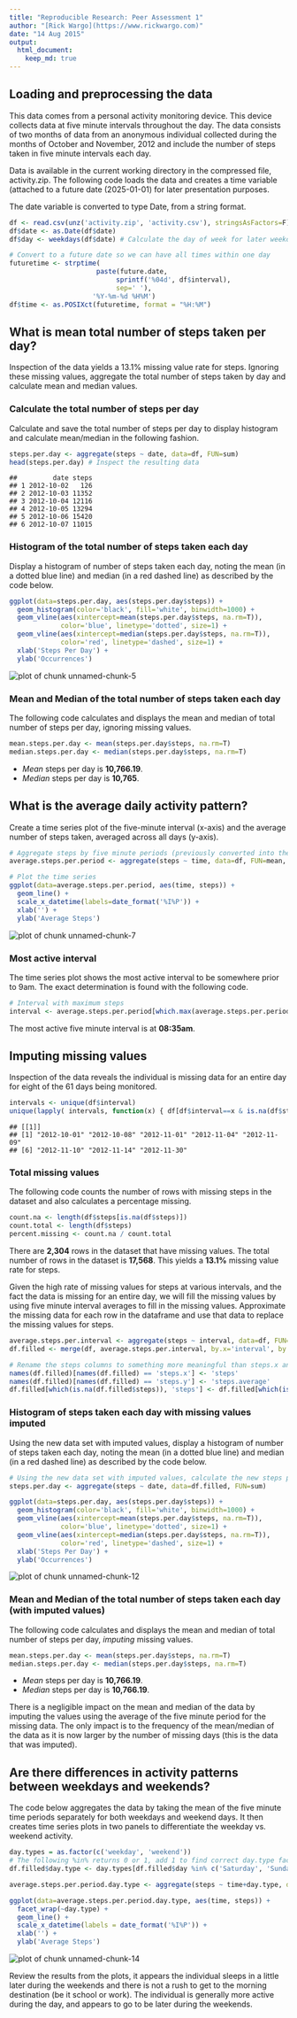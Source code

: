 ```yaml
---
title: "Reproducible Research: Peer Assessment 1"
author: "[Rick Wargo](https://www.rickwargo.com)"
date: "14 Aug 2015"
output: 
  html_document:
    keep_md: true
---
```



## Loading and preprocessing the data
This data comes from a personal activity monitoring device. This device collects data at five minute intervals
throughout the day. The data consists of two months of data from an anonymous individual collected during the
months of October and November, 2012 and include the number of steps taken in five minute intervals each day.

Data is available in the current working directory in the compressed file, activity.zip. The following code
loads the data and creates a time variable (attached to a future date (2025-01-01) for later presentation
purposes.

The date variable is converted to type Date, from a string format.

```r
df <- read.csv(unz('activity.zip', 'activity.csv'), stringsAsFactors=F)
df$date <- as.Date(df$date)
df$day <- weekdays(df$date) # Calculate the day of week for later weekday/weekend use

# Convert to a future date so we can have all times within one day
futuretime <- strptime(                        
                      paste(future.date, 
                           sprintf('%04d', df$interval), 
                           sep=' '),
                     '%Y-%m-%d %H%M')
df$time <- as.POSIXct(futuretime, format = "%H:%M")
```

## What is mean total number of steps taken per day?

Inspection of the data yields a 13.1% missing value rate for steps. 
Ignoring these missing values, aggregate the total number of steps taken by day and calculate mean and 
median values.

### Calculate the total number of steps per day
Calculate and save the total number of steps per day to display histogram and calculate mean/median in 
the following fashion.

```r
steps.per.day <- aggregate(steps ~ date, data=df, FUN=sum)
head(steps.per.day) # Inspect the resulting data
```

```
##         date steps
## 1 2012-10-02   126
## 2 2012-10-03 11352
## 3 2012-10-04 12116
## 4 2012-10-05 13294
## 5 2012-10-06 15420
## 6 2012-10-07 11015
```

### Histogram of the total number of steps taken each day
Display a histogram of number of steps taken each day, noting the mean (in a dotted blue line) and 
median (in a red dashed line) as described by the code below.

```r
ggplot(data=steps.per.day, aes(steps.per.day$steps)) + 
  geom_histogram(color='black', fill='white', binwidth=1000) +
  geom_vline(aes(xintercept=mean(steps.per.day$steps, na.rm=T)), 
             color='blue', linetype='dotted', size=1) +
  geom_vline(aes(xintercept=median(steps.per.day$steps, na.rm=T)), 
             color='red', linetype='dashed', size=1) +
  xlab('Steps Per Day') + 
  ylab('Occurrences')
```

![plot of chunk unnamed-chunk-5](figure/unnamed-chunk-5-1.png) 

### Mean and Median of the total number of steps taken each day
The following code calculates and displays the mean and median of total number of steps per day, 
ignoring missing values.

```r
mean.steps.per.day <- mean(steps.per.day$steps, na.rm=T)
median.steps.per.day <- median(steps.per.day$steps, na.rm=T)
```
- *Mean* steps per day is **10,766.19**.
- *Median* steps per day is **10,765**.

## What is the average daily activity pattern?
Create a time series plot of the five-minute interval (x-axis) and the average number of steps taken, 
averaged across all days (y-axis).

```r
# Aggregate steps by five minute periods (previously converted into the $time variable)
average.steps.per.period <- aggregate(steps ~ time, data=df, FUN=mean, na.rm=T)

# Plot the time series
ggplot(data=average.steps.per.period, aes(time, steps)) +
  geom_line() +
  scale_x_datetime(labels=date_format('%I%P')) +
  xlab('') +
  ylab('Average Steps')
```

![plot of chunk unnamed-chunk-7](figure/unnamed-chunk-7-1.png) 

### Most active interval
The time series plot shows the most active interval to be somewhere prior to 9am. The exact determination 
is found with the following code.

```r
# Interval with maximum steps
interval <- average.steps.per.period[which.max(average.steps.per.period$steps), ]
```
The most active five minute interval is at **08:35am**.

## Imputing missing values
Inspection of the data reveals the individual is missing data for an entire day for eight of the 61 days 
being monitored.

```r
intervals <- unique(df$interval)
unique(lapply( intervals, function(x) { df[df$interval==x & is.na(df$steps), 'date'] } ))
```

```
## [[1]]
## [1] "2012-10-01" "2012-10-08" "2012-11-01" "2012-11-04" "2012-11-09"
## [6] "2012-11-10" "2012-11-14" "2012-11-30"
```

### Total missing values
The following code counts the number of rows with missing steps in the dataset and also calculates a percentage missing.

```r
count.na <- length(df$steps[is.na(df$steps)])
count.total <- length(df$steps)
percent.missing <- count.na / count.total
```

There are **2,304** rows in the dataset that have missing values. 
The total number of rows in the dataset is **17,568**.
This yields a **13.1%** missing value rate for steps. 

Given the high rate of missing values for steps at various intervals, and the fact the data is missing for
an entire day, we will fill the missing values by using five minute interval averages to fill in the missing
values. Approximate the missing data for each row in the dataframe and use that data to replace the missing
values for steps.

```r
average.steps.per.interval <- aggregate(steps ~ interval, data=df, FUN=mean)
df.filled <- merge(df, average.steps.per.interval, by.x='interval', by.y='interval')

# Rename the steps columns to something more meaningful than steps.x and steps.y
names(df.filled)[names(df.filled) == 'steps.x'] <- 'steps'
names(df.filled)[names(df.filled) == 'steps.y'] <- 'steps.average'
df.filled[which(is.na(df.filled$steps)), 'steps'] <- df.filled[which(is.na(df.filled$steps)), 'steps.average']
```

### Histogram of steps taken each day with missing values imputed
Using the new data set with imputed values, display a histogram of number of steps taken each day, 
noting the mean (in a dotted blue line) and median (in a red dashed line) as described by the code below.

```r
# Using the new data set with imputed values, calculate the new steps per day
steps.per.day <- aggregate(steps ~ date, data=df.filled, FUN=sum)

ggplot(data=steps.per.day, aes(steps.per.day$steps)) + 
  geom_histogram(color='black', fill='white', binwidth=1000) +
  geom_vline(aes(xintercept=mean(steps.per.day$steps, na.rm=T)), 
             color='blue', linetype='dotted', size=1) +
  geom_vline(aes(xintercept=median(steps.per.day$steps, na.rm=T)), 
             color='red', linetype='dashed', size=1) +
  xlab('Steps Per Day') + 
  ylab('Occurrences')
```

![plot of chunk unnamed-chunk-12](figure/unnamed-chunk-12-1.png) 

### Mean and Median of the total number of steps taken each day (with imputed values)
The following code calculates and displays the mean and median of total number of steps per day, 
*imputing* missing values.

```r
mean.steps.per.day <- mean(steps.per.day$steps, na.rm=T)
median.steps.per.day <- median(steps.per.day$steps, na.rm=T)
```
- *Mean* steps per day is **10,766.19**.
- *Median* steps per day is **10,766.19**.

There is a negligible impact on the mean and median of the data by imputing the values using the average 
of the five minute period for the missing data. The only impact is to the frequency of the mean/median 
of the data as it is now larger by the number of missing days (this is the data that was imputed).

## Are there differences in activity patterns between weekdays and weekends?
The code below aggregates the data by taking the mean of the five minute time periods separately for both
weekdays and weekend days. It then creates time series plots in two panels to differentiate the weekday vs.
weekend activity.


```r
day.types = as.factor(c('weekday', 'weekend'))
# The following %in% returns 0 or 1, add 1 to find correct day.type factor.
df.filled$day.type <- day.types[df.filled$day %in% c('Saturday', 'Sunday')+1]

average.steps.per.period.day.type <- aggregate(steps ~ time+day.type, data=df.filled, FUN=mean)

ggplot(data=average.steps.per.period.day.type, aes(time, steps)) +
  facet_wrap(~day.type) +
  geom_line() +
  scale_x_datetime(labels = date_format('%I%P')) +
  xlab('') +
  ylab('Average Steps')
```

![plot of chunk unnamed-chunk-14](figure/unnamed-chunk-14-1.png) 

Review the results from the plots, it appears the individual sleeps in a little later during the weekends 
and there is not a rush to get to the morning destination (be it school or work). The individual is generally
more active during the day, and appears to go to be later during the weekends.
